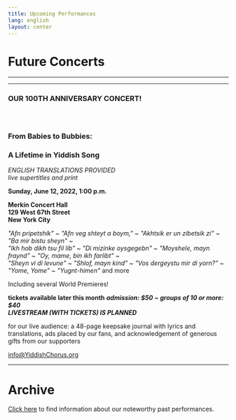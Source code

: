 ```yaml
---
title: Upcoming Performances
lang: english
layout: center
---
```


# Future Concerts

_____

*********

### OUR 100TH ANNIVERSARY CONCERT!
### &nbsp;
### From Babies to Bubbies:
### A Lifetime in Yiddish Song

*ENGLISH TRANSLATIONS PROVIDED*  
*live supertitles and print*

**Sunday, June 12, 2022, 1:00 p.m.**

**Merkin Concert Hall  
129 West 67th Street  
New York City**

*"Afn pripetshik" ~ "Afn veg shteyt a boym," ~ "Akhtsik er un zibetsik zi" ~ "Ba mir bistu sheyn" ~   
"Ikh hob dikh tsu fil lib" ~ "Di mizinke oysgegebn" ~ "Moyshele, mayn fraynd" ~ "Oy, mame, bin ikh farlibt" ~   
"Sheyn vi di levune" ~  "Shlof, mayn kind" ~ "Vos dergeystu mir di yorn?" ~ "Yome, Yome" ~ "Yugnt-himen"* and more  

Including several World Premieres!  

**tickets available later this month**
**_admission: $50 ~ groups of 10 or more: $40_**  
**_LIVESTREAM (WITH TICKETS) IS PLANNED_**  

for our live audience:  a 48-page keepsake journal with lyrics and translations, ads placed by our fans, and acknowledgement of generous gifts from our supporters  

[info@YiddishChorus.org](mailto:info@yiddishchorus.org)

_____

# Archive

[Click here](concerts_archive.html) to find information about our noteworthy past performances.
